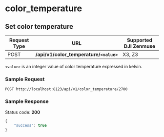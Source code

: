 color_temperature
=================

Set color temperature
---------------------

Request Type | URL | Supported DJI Zenmuse
-------------|-----|-----------------------
POST | **/api/v1/color_temperature/`<value>`** | X3, Z3

`<value>` is an integer value of color temperature expressed in kelvin.

### Sample Request

```http
POST http://localhost:8123/api/v1/color_temperature/2700
```

### Sample Response

Status code: **200**

```javascript
{
    "success": true
}
```
